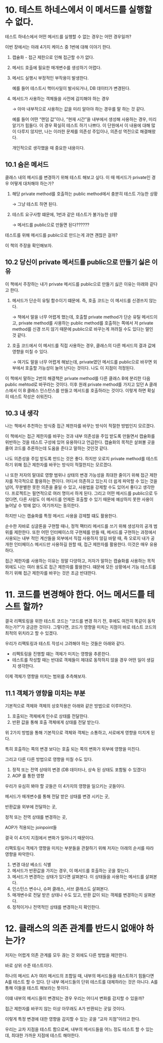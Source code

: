 # 10. 테스트 하네스에서 이 메서드를 실행할 수 없다.

테스트 하네스에서 어떤 메서드를 실행할 수 없는 경우는 어떤 경우일까?

이번 장에서는 아래 4가지 케이스 중 1번에 대해 이야기 한다.

1. 캡슐화 - 접근 제한으로 인해 접근할 수가 없다.
2. 메서드 호출에 필요한 매개변수를 생성하기 어렵다.
3. 메서드 실행시 부정적인 부작용이 발생한다.
    
    예를 들어 테스트시 핵미사일이 발사되거나, DB 데이터가 변경된다.
    
4. 메서드가 사용하는 객체들을 사전에 감지해야 하는 경우
    
    → 아마 내부적으로 사용하는 값을 미리 알아야 하는 경우를 말 하는 것 같다. 
    
    예를 들어 어떤 “랜덤 값”이나, “현재 시간”을 내부에서 생성해 사용하는 경우, 미리 알기가 힘들다. 이 경우 확실히 테스트 하기 나쁘다. 이 단원에서 이 내용에 대해 많이 다루지 않지만, 나는 이러한 문제를 의존성 주입이나, 의존성 역전으로 해결해왔다. 
    
    개인적으로 생각했을 때 중요한 내용이다.
    

## 10.1 숨은 메서드

클래스 내의 메서드를 변경하기 위해 테스트 해보고 싶다. 이 때 메서드가 private인 경우 어떻게 대처해야 하는가?

1. 해당 private method를 호출하는 public method에서 충분히 테스트 가능한 상황 
    
    → 그냥 테스트 하면 된다.
    
2. 테스트 요구사항 떄문에, 1번과 같은 테스트가 불가능한 상황
    
    → 메서드를 public으로 만들면 된다??????
    

테스트를 위해 메서드를 public으로 만드는게 과연 괜찮은 걸까?

이 책의 주장을 확인해보자.

## 10.2 당신이 private 메서드를 public으로 만들기 싫은 이유

이 책에서 주장하는 내가 private 메서드를 public으로 만들기 싫은 이유는 아래와 같다고 한다.

1. 메서드가 단순히 유틸 함수이기 떄문에. 즉, 호출 코드는 이 메서드를 신경쓰지 않는다.
    
    → 책에서 말을 너무 어렵게 했는데, 호출할 private method가 단순 유틸 메서드이고, private method를 사용하는 public method를 호출하는 쪽에서 저 private method를 신경 쓰지 않기 때문에 public으로 바꾸는게 꺼려질 수도 있다는 말인 것 같다.
    
2. 호출 코드에서 이 메서드를 직접 사용하는 경우, 클래스의 다른 메서드의 결과 값에 영향을 미칠 수 있다.
    
    → 여기도 말을 너무 어렵게 해놨는데, private였던 메서드를 public으로 바꾸면 외부에서 호출할 가능성이 늘어 난다는 것이다. 나도 이 지점이 걱정된다.
    

이 책에서 말하는 2번의 해결책은 private method를 다른 클래스 B에 분리한 다음 public mehtod로 바꾸라는 것이다. 이후 원래 private method를 가지고 있던 A 클래스에서 이 B 클래스 인스턴스를 만들고 메서드를 호출하라는 것이다. 이렇게 하면 확실히 테스트 작성은 쉬워진다.

## 10.3 내 생각

나는 책에서 추천하는 방식중 접근 제한자를 바꾸는 방식이 적절한 방법인지 모르겠다.

이 책에서는 접근 제한자를 바꾸는 것과 내부 의존성을 주입 받도록 만들면서 캡슐화를 위반하는 것을 테스트 구성에 있어 유용하다고 언급한다. 캡슐화의 목적은 살펴볼 곳을 줄여 코드를 추론하는데 도움을 준다고 말하는 것인것 같다.

나도 의존성을 주입 받도록 만드는 것은 좋다. 하지만 오로지 private method를 테스트 하기 위해 접근 제한자를 바꾸는 방식이 적절한지는 모르겠다. 

나 또한 저자의 말대로 영향 범위나 상태의 변경 가능성을 최대한 줄이기 위해 접근 제한자를 적극적으로 활용하는 편이다. 어디서 의존하고 있는지 더 쉽게 파악할 수 있는 것을 넘어, 무분별한 못한 의존을 줄일 수 있고, 사용법을 강제할 수도 있어서 좋다고 생각한다. 프로젝트는 필연적으로 여러 명이서 하게 된다. 그리고 어떤 메서드를 public으로 두었다면, 다른 사람도 이 메서드를 언제든 호출할 수 있기 때문에 예상하지 못한 사용이 늘어날 수 밖에 없다. 여기까지는 동의한다.

하지만 나는 캡슐화를 특정 메서드 사용을 강제할 떄도 활용한다.

순수한 자바로 싱글톤을 구현할 때나, 정적 팩터리 메서드를 쓰기 위해 생성자의 공개 범위를 제한한다. 또한 어떤 인터페이스의 구현체를 만들 때, 메서드를 구현하는 과정에서 사용되는 내부 적인 계산들을 외부에서 직접 사용하지 않길 바랄 때, 즉 오로지 내가 공개한 인터페이스 메서드만 사용하길 원할 때, 접근 제한자를 활용한다. 이것은 매우 유용하다. 

접근 제한자를 사용하는 이유는 정말 다양하고, 저자가 말하는 캡슐화를 사용하는 목적 외에도 나는 여러 용도로 접근 제한자를 활용한다. 떄문에 모든 상황에서 기능 테스트를 하기 위해 접근 제한자를 바꾸는 것은 조금 반대한다.

# 11. 코드를 변경해야 한다. 어느 메서드를 테스트 할까?

결국 리펙토링을 위한 테스트 코드는 “코드를 변경 하기 전, 후에도 여전히 똑같이 동작하는가?”가 궁금한 것이다. 그렇다면, 코드가 영향을 미치는 지점이 바로 테스트 코드의 최적의 위치라고 할 수 있겠다.

우리가 리팩토링과 테스트 작성시 고려해야 하는 것들은 아래와 같다. 

- 리펙토링을 진행할 떄는 객체가 미치는 영향을 추론한다.
- 테스트를 작성할 때는 반대로 객체들이 제대로 동작하지 않을 경우 어떤 일이 생길지 생각한다.

이제 객체가 영향을 미치는 범위를 추측해보자.

## 11.1 객체가 영향을 미치는 부분

기본적으로 객체와 객체의 상호작용은 아래와 같은 방법으로 이루어진다.

1. 호출되는 객체에게 인수로 상태를 전달한다.
2. 반환 값을 통해 호출 객체에게 상태를 전달 받는다.

위 2가지 방법을 통해 기본적으로 객체와 객체는 소통하고, 서로에게 영향을 미치게 된다.

특히 호출하는 쪽의 변경 보다는 호출 되는 쪽의 변화가 외부에 영향을 미친다.

그리고 다른 다른 방법으로 영향을 미칠 수도 있다.

1. 정적 또는 전역 상태의 변경 (DB 데이터나, 상속 된 상태도 포함될 수 있겠다)
2. AOP 를 통한 영향

우리가 유심히 봐야 할 곳들은 이 4가지의 영향을 일으키는 곳들이다.

메서드가 매개변수를 통해 전달 받은 상태를 변경 시키는 곳,

반환값을 외부에 전달하는 곳,

정적 또는 전역 상태를 변경하는 곳,

AOP가 적용되는 joinpoint들

결국 이 4가지 지점에서 변화가 일어나기 때문이다.

리팩토링시 객체가 영향을 미치는 부분들을 관찰하기 위해 저자는 아래의 순서를 따라 영향을 파악한다.

1. 변경 대상 베소드 식별
2. 메서드가 반환값을 가지는 경우, 이 메서드를 호출하는 곳을 찾는다.
3. 메서드가 변경하는 상태가 있다면 살펴본다. 이 상태들을 사용하는 메서드를 살펴본다.
4. 인스턴스 변수나, 슈퍼 클래스, 서브 클래스도 살펴본다.
5. 매개변수로 전달 받은 상태나 수도 있고, 반환 값이 되는 객체를 변경하는지 살펴본다. 
6. 정적이거나 전역적인 상태를 변경하는지 확인한다. 

# 12. 클래스의 의존 관계를 반드시 없애야 하는가?

저자는 어렵게 의존 관계를 모두 끊는 것 외에도 다른 방법을 제안한다.

바로 상위 수준 테스트이다.

하나의 메서드 A가 여러 메서드의 조합일 때, 내부의 메서드들을 테스트하기 힘들다면 A를 테스트 할 수 있다. 단 내부 메서드들의 단위 테스트를 대체하라는 것은 아니다. A를 통해 이들을 테스트 해보라는 뜻이다.

이떄 내부의 메서드들이 변경되는 경우 우리는 어디서 변화를 감지할 수 있을까?

접근 제한자를 바꾸지 않는 이상 아무래도 A가 반환되는 곳일 것이다.

이렇게 특정 변경에 대한 영향을 감지할 수 있는 곳을 “교차 지점”이라고 한다.

우리는 교차 지점을 테스트 함으로써, 내부의 메서드들을 어느 정도 테스트 할 수 있는데, 최대한 가까운 지점에 테스트 해야한다.
